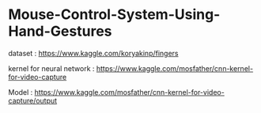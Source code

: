 # Mouse-Control-System-Using-Hand-Gestures

dataset : https://www.kaggle.com/koryakinp/fingers

kernel for neural network : https://www.kaggle.com/mosfather/cnn-kernel-for-video-capture

Model : https://www.kaggle.com/mosfather/cnn-kernel-for-video-capture/output
